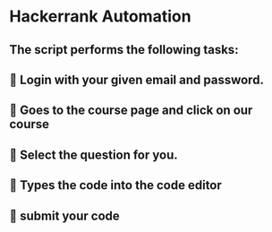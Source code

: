 # Hackerrank Automation 
## The script performs the following tasks:
## 🚨  Login with your given email and password.
## 🚨  Goes to the course page and click on our course
## 🚨 Select the question for you.
## 🚨 Types the code into the code editor
## 🚨 submit your code 
